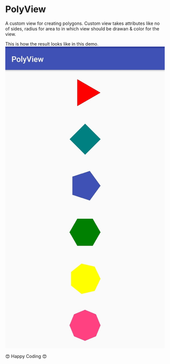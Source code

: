 # PolyView
A custom view for creating polygons. Custom view takes attributes like no of sides, radius for area to in which view should be drawan & color for the view.

This is how the result looks like in this demo.
![](images/PolyView.jpg)

 😍 Happy Coding 😍
